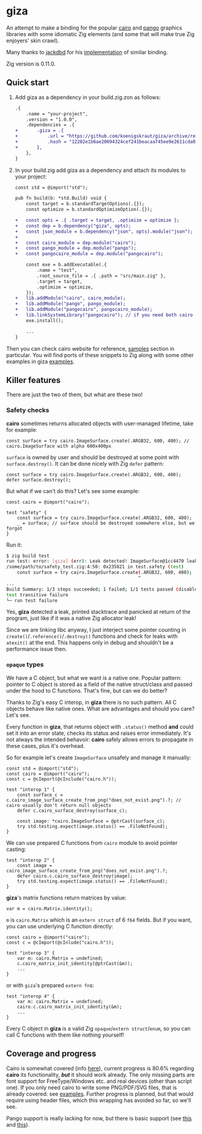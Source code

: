 # giza

An attempt to make a binding for the popular [cairo](https://gitlab.freedesktop.org/cairo/cairo) and [pango](https://gitlab.gnome.org/GNOME/pango) graphics libraries with some idiomatic Zig elements (and some that will make true Zig enjoyers' skin crawl).

Many thanks to [jackdbd](https://github.com/jackdbd) for his [implementation](https://github.com/jackdbd/zig-cairo) of similar binding.

Zig version is 0.11.0.

## Quick start

1. Add giza as a dependency in your build.zig.zon as follows:

    ```diff
    .{
        .name = "your-project",
        .version = "1.0.0",
        .dependencies = .{
    +       .giza = .{
    +           .url = "https://github.com/koenigskraut/giza/archive/refs/tags/0.1.0.tar.gz",
    +           .hash = "12202e1b6ae20694324cef241beacaa745ee9e2611cda002830bb0ee681791970ffd",
    +       },
        },
    }
    ```

2. In your build.zig add giza as a dependency and attach its modules to your project:

    ```diff
    const std = @import("std");

    pub fn build(b: *std.Build) void {
        const target = b.standardTargetOptions(.{});
        const optimize = b.standardOptimizeOption(.{});

    +   const opts = .{ .target = target, .optimize = optimize };
    +   const dep = b.dependency("giza", opts);
    +   const json_module = b.dependency("json", opts).module("json");
    +
    +   const cairo_module = dep.module("cairo");
    +   const pango_module = dep.module("pango");
    +   const pangocairo_module = dep.module("pangocairo");

        const exe = b.addExecutable(.{
            .name = "test",
            .root_source_file = .{ .path = "src/main.zig" },
            .target = target,
            .optimize = optimize,
        });
    +   lib.addModule("cairo", cairo_module);
    +   lib.addModule("pango", pango_module);
    +   lib.addModule("pangocairo", pangocairo_module);
    +   lib.linkSystemLibrary("pangocairo"); // if you need both cairo and pango, use this
        exe.install();

        ...
    }
    ```

Then you can check cairo website for reference, [samples](https://www.cairographics.org/samples/) section in particular. You will find ports of these snippets to Zig along with some other examples in giza [examples](https://github.com/koenigskraut/giza/blob/master/examples).

## Killer features

There are just the two of them, but what are these two!

### Safety checks

**cairo** sometimes returns allocated objects with user-managed lifetime, take for example:
```zig
const surface = try cairo.ImageSurface.create(.ARGB32, 600, 400); // cairo.ImageSurface with alpha 600x400px
```
`surface` is owned by user and should be destroyed at some point with `surface.destroy()`. It can be done nicely with Zig `defer` pattern:
```zig
const surface = try cairo.ImageSurface.create(.ARGB32, 600, 400);
defer surface.destroy();
```
But what if we can't do this? Let's see some example:
```zig
const cairo = @import("cairo");

test "safety" {
    const surface = try cairo.ImageSurface.create(.ARGB32, 600, 400);
    _ = surface; // surface should be destroyed somewhere else, but we forgot
}
```
Run it:
```bash
$ zig build test
run test: error: [giza] (err): Leak detected! ImageSurface@1cc4470 leaked:
/some/path/to/safety_test.zig:4:50: 0x235821 in test.safety (test)
    const surface = try cairo.ImageSurface.create(.ARGB32, 600, 400);
                                                 ^
...
Build Summary: 1/3 steps succeeded; 1 failed; 1/1 tests passed (disable with --summary none)
test transitive failure
└─ run test failure
```
Yes, **giza** detected a leak, printed stacktrace and panicked at return of the program, just like if it was a native Zig allocator leak!

Since we are linking libc anyway, I just interject some pointer counting in `create()`/`.reference()`/`.destroy()` functions and check for leaks with `atexit()` at the end. This happens only in debug and shouldn't be a performance issue then.

### `opaque` types

We have a C object, but what we want is a native one. Popular pattern: pointer to C object is stored as a field of the native struct/class and passed under the hood to C functions. That's fine, but can we do better?

Thanks to Zig's easy C interop, in **giza** there is no such pattern. All C objects behave like native ones. What are advantages and should you care? Let's see. 

Every function in **giza**, that returns object with `.status()` method **and** could set it into an error state, checks its status and raises error immediately. It's not always the intended behavoir: **cairo** safely allows errors to propagate in these cases, plus it's overhead.

So for example let's create `ImageSurface` unsafely and manage it manually:
```zig
const std = @import("std");
const cairo = @import("cairo");
const c = @cImport(@cInclude("cairo.h"));

test "interop 1" {
    const surface_c = c.cairo_image_surface_create_from_png("does_not_exist.png").?; // cairo usually don't return null objects
    defer c.cairo_surface_destroy(surface_c);

    const image: *cairo.ImageSurface = @ptrCast(surface_c);
    try std.testing.expect(image.status() == .FileNotFound);
}
```
We can use prepared C functions from `cairo` module to avoid pointer casting:
```zig
test "interop 2" {
    const image = cairo_image_surface_create_from_png("does_not_exist.png").?;
    defer cairo.c.cairo_surface_destroy(image);
    try std.testing.expect(image.status() == .FileNotFound);
}
```
**giza**'s matrix functions return matrices by value:
```zig
var m = cairo.Matrix.identity();
```
`m` is `cairo.Matrix` which is an `extern struct` of 6 `f64` fields. But if you want, you can use underlying C function directly:
```zig
const cairo = @import("cairo");
const c = @cImport(@cInlude("cairo.h"));

test "interop 3" {
    var m: cairo.Matrix = undefined;
    c.cairo_matrix_init_identity(@ptrCast(&m));
    ...
}
```
or with `giza`'s prepared `extern fn`s:
```zig
test "interop 4" {
    var m: cairo.Matrix = undefined;
    cairo.c.cairo_matrix_init_identity(&m);
    ...
}
```
Every C object in **giza** is a valid Zig `opaque`/`extern struct`/`enum`, so you can call C functions with them like nothing yourself!

## Coverage and progress

Cairo is somewhat covered (info [here](https://github.com/koenigskraut/giza/blob/master/coverage_cairo.md)), current progress is 80.6% regarding **cairo** its functionality, __*but*__ it should work already. The only missing parts are font support for FreeType/Windows etc. and real devices (other than script one). If you only need cairo to write some PNG/PDF/SVG files, that is already covered: see [examples](https://github.com/koenigskraut/giza/tree/master/examples). Further progress is planned, but that would require using header files, which this wrapping has avoided so far, so we'll see.

Pango support is really lacking for now, but there is basic support (see [this](https://github.com/koenigskraut/giza/blob/master/examples/pango_simple.zig) and [this](https://github.com/koenigskraut/giza/blob/master/examples/pango_shape.zig)).

